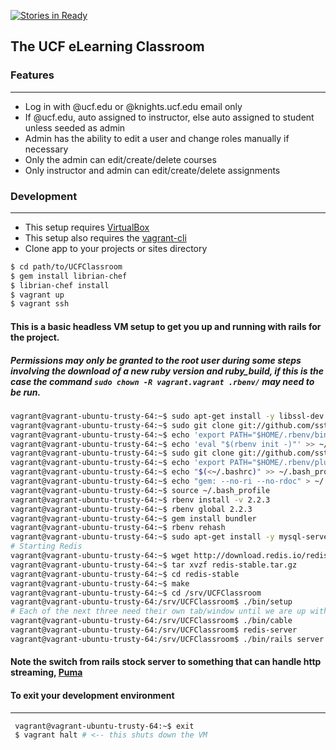 [![Stories in Ready](https://badge.waffle.io/ucfpoosd9/UCFClassroom.png?label=ready&title=Ready)](https://waffle.io/ucfpoosd9/UCFClassroom)

## The UCF eLearning Classroom

### Features
<!-- Items commented out have not been completed -->
------------------------------
* Log in with @ucf.edu or @knights.ucf.edu email only
* If @ucf.edu, auto assigned to instructor, else auto assigned to student unless seeded as admin
* Admin has the ability to edit a user and change roles manually if necessary
* Only the admin can edit/create/delete courses
* Only instructor and admin can edit/create/delete assignments

### Development
----------------------------------
* This setup requires [VirtualBox](https://www.virtualbox.org/wiki/Downloads)
* This setup also requires the [vagrant-cli](http://docs.vagrantup.com/v2/cli/)
* Clone app to your projects or sites directory

```bash
$ cd path/to/UCFClassroom
$ gem install librian-chef
$ librian-chef install
$ vagrant up
$ vagrant ssh
```

#### This is a basic headless VM setup to get you up and running with rails for the project.
##### Permissions may only be granted to the root user during some steps involving the download of a new ruby version and ruby_build, if this is the case the command `sudo chown -R vagrant.vagrant .rbenv/` may need to be run.

```bash
vagrant@vagrant-ubuntu-trusty-64:~$ sudo apt-get install -y libssl-dev libreadline-dev zlib1g-dev
vagrant@vagrant-ubuntu-trusty-64:~$ sudo git clone git://github.com/sstephenson/rbenv.git .rbenv
vagrant@vagrant-ubuntu-trusty-64:~$ echo 'export PATH="$HOME/.rbenv/bin:$PATH"' >> ~/.bash_profile
vagrant@vagrant-ubuntu-trusty-64:~$ echo 'eval "$(rbenv init -)"' >> ~/.bash_profile
vagrant@vagrant-ubuntu-trusty-64:~$ sudo git clone git://github.com/sstephenson/ruby-build.git ~/.rbenv/plugins/ruby-build
vagrant@vagrant-ubuntu-trusty-64:~$ echo 'export PATH="$HOME/.rbenv/plugins/ruby-build/bin:$PATH"' >> ~/.bash_profile
vagrant@vagrant-ubuntu-trusty-64:~$ echo "$(<~/.bashrc)" >> ~/.bash_profile
vagrant@vagrant-ubuntu-trusty-64:~$ echo "gem: --no-ri --no-rdoc" > ~/.gemrc
vagrant@vagrant-ubuntu-trusty-64:~$ source ~/.bash_profile
vagrant@vagrant-ubuntu-trusty-64:~$ rbenv install -v 2.2.3
vagrant@vagrant-ubuntu-trusty-64:~$ rbenv global 2.2.3
vagrant@vagrant-ubuntu-trusty-64:~$ gem install bundler
vagrant@vagrant-ubuntu-trusty-64:~$ rbenv rehash
vagrant@vagrant-ubuntu-trusty-64:~$ sudo apt-get install -y mysql-server mysql-client libmysqlclient-dev libpcre3-dev # hit enter for all pink screen questions, these are in regard to the password setup
# Starting Redis
vagrant@vagrant-ubuntu-trusty-64:~$ wget http://download.redis.io/redis-stable.tar.gz
vagrant@vagrant-ubuntu-trusty-64:~$ tar xvzf redis-stable.tar.gz
vagrant@vagrant-ubuntu-trusty-64:~$ cd redis-stable
vagrant@vagrant-ubuntu-trusty-64:~$ make
vagrant@vagrant-ubuntu-trusty-64:~$ cd /srv/UCFClassroom
vagrant@vagrant-ubuntu-trusty-64:/srv/UCFClassroom$ ./bin/setup
# Each of the next three need their own tab/window until we are up with foreman
vagrant@vagrant-ubuntu-trusty-64:/srv/UCFClassroom$ ./bin/cable
vagrant@vagrant-ubuntu-trusty-64:/srv/UCFClassroom$ redis-server
vagrant@vagrant-ubuntu-trusty-64:/srv/UCFClassroom$ ./bin/rails server -b0.0.0.0
```

#### Note the switch from rails stock server to something that can handle http streaming, [Puma](http://puma.io/)


#### To exit your development environment
----------------------------------------------
```bash
 vagrant@vagrant-ubuntu-trusty-64:~$ exit
 $ vagrant halt # <-- this shuts down the VM
 ```
